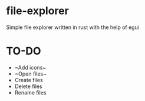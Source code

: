 # file-explorer

Simple file explorer written in rust with the help of egui

# TO-DO
+ ~Add icons~
+ ~Open files~
+ Create files
+ Delete files
+ Rename files
